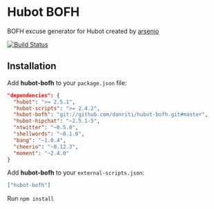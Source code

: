 # Hubot BOFH

BOFH excuse generator for Hubot created by [arsenio][1]

[![Build Status](https://travis-ci.org/danriti/hubot-bofh.png)](https://travis-ci.org/danriti/hubot-bofh)

## Installation

Add **hubot-bofh** to your `package.json` file:

```json
"dependencies": {
  "hubot": ">= 2.5.1",
  "hubot-scripts": ">= 2.4.2",
  "hubot-bofh": "git://github.com/danriti/hubot-bofh.git#master",
  "hubot-hipchat": "~2.5.1-5",
  "ntwitter": "~0.5.0",
  "shellwords": "~0.1.0",
  "bang": "~1.0.4",
  "cheerio": "~0.12.3",
  "moment": "~2.4.0"
}
```

Add **hubot-bofh** to your `external-scripts.json`:

```json
["hubot-bofh"]
```

Run `npm install`

[1]: https://github.com/arsenio
